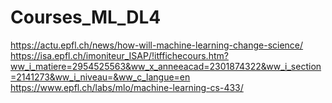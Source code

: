 # Courses_ML_DL4

https://actu.epfl.ch/news/how-will-machine-learning-change-science/
https://isa.epfl.ch/imoniteur_ISAP/!itffichecours.htm?ww_i_matiere=2954525563&ww_x_anneeacad=2301874322&ww_i_section=2141273&ww_i_niveau=&ww_c_langue=en
https://www.epfl.ch/labs/mlo/machine-learning-cs-433/
